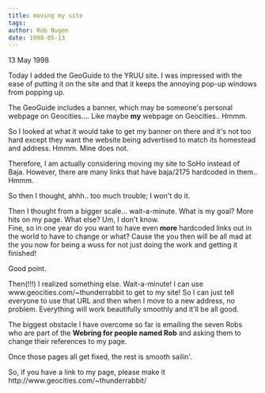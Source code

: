 ```yaml
---
title: moving my site
tags: 
author: Rob Nugen
date: 1998-05-13
---
```


<title>Moving my homestead??</title>

<p class=date>13 May 1998</p>

<p>Today I added the GeoGuide to the YRUU site. I was impressed with the ease of putting it on the site and that it keeps the annoying pop-up windows from popping up.

<p>The GeoGuide includes a banner, which may be someone's personal webpage on Geocities.... Like maybe <b>my</b> webpage on Geocities..  Hmmm.

<p>So I looked at what it would take to get my banner on there and it's not too hard except they want the website being advertised to match its homestead and address.  Hmmm.  Mine does not.

<p>Therefore, I am actually considering moving my site to SoHo instead of Baja. However, there are many links that have baja/2175 hardcoded in them..  Hmmm.

<p>So then I thought, ahhh.. too much trouble; I won't do it.

<p>Then I thought from a bigger scale... wait-a-minute.  What is my goal? More hits on my page. What else?  Um, I don't know.
<br>Fine, so in one year do you want to have even <b>more</b> hardcoded links out in the world to have to change or what?  Cause the you then will be all mad at the you now for being a wuss for not just doing the work and getting it finished!

<p>Good point.

<p>Then(!!!) I realized something else.  Wait-a-minute!  I can use www.geocities.com/~thunderrabbit to get to my site! So I can just tell everyone to use that URL and then when I move to a new address, no problem. Everything will work beautifully smoothly and it'll be all good.

<p>The biggest obstacle I have overcome so far is emailing the seven Robs who are part of the <b>Webring for people named Rob</b> and asking them to change their references to my page.

<p>Once those pages all get fixed, the rest is smooth sailin'.

<p>So, if you have a link to my page, please make it http://www.geocities.com/~thunderrabbit/</p>
